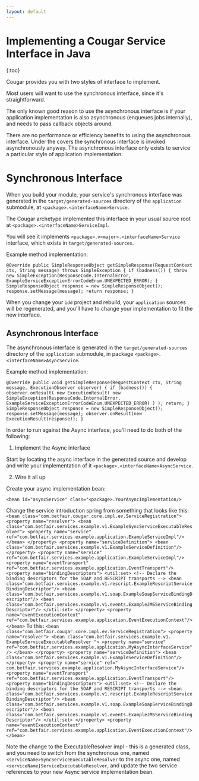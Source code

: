 ```yaml
---
layout: default
---
```

# Implementing a Cougar Service Interface in Java
{:toc}

Cougar provides you with two styles of interface to implement.

Most users will want to use the synchronous interface, since it's straightforward.

The only known good reason to use the asynchronous interface is if your application implementation is also asynchronous
(enqueues jobs internally), and needs to pass callback objects around.

There are no performance or efficiency benefits to using the asynchronous interface.  Under the covers the synchronous
interface is invoked asynchronously anyway.  The asynchronous interface only exists to service a particular style of
application implementation.

# Synchronous Interface

When you build your module, your service's synchronous interface was generated in the `target/generated-sources`
directory of the `application` submodule, at `<package>.<interfaceName>Service`.

The Cougar archetype implemented this interface in your usual source root at `<package>.<interfaceName>ServiceImpl`.

You will see it implements `<package>.v<major>.<interfaceName>Service` interface, which exists in `target/generated-sources`.

Example method implementation:

`
    @Override
    public SimpleResponseObject getSimpleResponse(RequestContext ctx, String message) throws SimpleException {
        if (badness()) {
            throw new SimpleException(ResponseCode.InternalError, ExampleServiceExceptionErrorCodeEnum.UNEXPECTED_ERROR);
        }
	SimpleResponseObject response = new SimpleResponseObject();
	response.setMessage(message);
	return response;
    }
`

When you change your `idd` project and rebuild, your `application` sources will be regenerated, and you'll have
to change your implementation to fit the new interface.

## Asynchronous Interface

The asynchronous interface is generated in the `target/generated-sources` directory of the `application` submodule,
in package `<package>.<interfaceName>AsyncService`.

Example method implementation:

`
    @Override
    public void getSimpleResponse(RequestContext ctx, String message, ExecutionObserver observer) {
        if (badness()) {
            observer.onResult(
                new ExecutionResult(
                    new SimpleException(ResponseCode.InternalError, ExampleServiceExceptionErrorCodeEnum.UNEXPECTED_ERROR)
                )
            );
            return;
        }
        SimpleResponseObject response = new SimpleResponseObject();
        response.setMessage(message);
        observer.onResult(new ExecutionResult(response));
    }
`

In order to run against the Async interface, you'll need to do both of the following:

1. Implement the Async interface

Start by locating the async interface in the generated source and develop and write your implementation of it
`<package>.<interfaceName>AsyncService`.

2. Wire it all up

Create your async implementation bean:

`
<bean id="asyncService" class="<package>.YourAsyncImplementation/>
`

Change the service introduction spring from something that looks like this:
`
<bean class="com.betfair.cougar.core.impl.ev.ServiceRegistration">
    <property name="resolver">
    <bean class="com.betfair.services.example.v1.ExampleSyncServiceExecutableResolver">
        <property name="service" ref="com.betfair.services.example.application.ExampleServiceImpl"/>
    </bean>
    </property>
    <property name="serviceDefinition">
        <bean class="com.betfair.services.example.v1.ExampleServiceDefinition"/>
    </property>
    <property name="service" ref="com.betfair.services.example.application.ExampleServiceImpl"/>
    <property name="eventTransport" ref="com.betfair.services.example.application.EventTransport"/>
    <property name="bindingDescriptors">
        <util:set>
            <!-- Declare the binding descriptors for the SOAP and RESCRIPT transports -->
            <bean class="com.betfair.services.example.v1.rescript.ExampleRescriptServiceBindingDescriptor"/>
            <bean class="com.betfair.services.example.v1.soap.ExampleSoapServiceBindingDescriptor"/>
            <bean class="com.betfair.services.example.v1.events.ExampleJMSServiceBindingDescriptor"/>
        </util:set>
        </property>
    <property name="eventExecutionContext" ref="com.betfair.services.example.application.EventExecutionContext"/>
</bean>
`
To this:
`
<bean class="com.betfair.cougar.core.impl.ev.ServiceRegistration">
    <property name="resolver">
        <bean class="com.betfair.services.example.v1. ExampleServiceExecutableResolver ">
            <property name="service" ref="com.betfair.services.example.application.MyAsyncInterfaceService"/>
        </bean>
    </property>
    <property name="serviceDefinition">
       <bean class="com.betfair.services.example.v1.ExampleServiceDefinition"/>
    </property>
    <property name="service" ref=" com.betfair.services.example.application.MyAsyncInterfaceService"/>
    <property name="eventTransport" ref="com.betfair.services.example.application.EventTransport"/>
    <property name="bindingDescriptors">
        <util:set>
            <!-- Declare the binding descriptors for the SOAP and RESCRIPT transports -->
            <bean class="com.betfair.services.example.v1.rescript.ExampleRescriptServiceBindingDescriptor"/>
            <bean class="com.betfair.services.example.v1.soap.ExampleSoapServiceBindingDescriptor"/>
            <bean class="com.betfair.services.example.v1.events.ExampleJMSServiceBindingDescriptor"/>
        </util:set>
    </property>
    <property name="eventExecutionContext" ref="com.betfair.services.example.application.EventExecutionContext"/>
</bean>
`

Note the change to the ExecutableResolver impl - this is a generated class, and you need to switch from the synchronous
one, named `<serviceName>SyncServiceExecutableResolver` to the async one, named `<serviceName}ServiceExecutableResolver`,
and update the two service references to your new Async service implementation bean.
